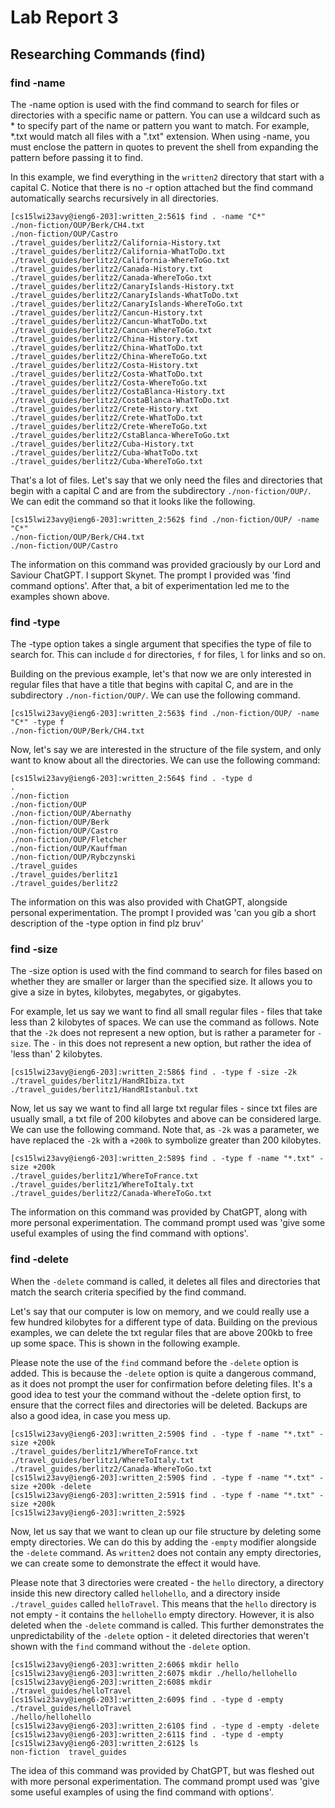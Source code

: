 # Lab Report 3
## Researching Commands (find)

### find -name

The -name option is used with the find command to search for files or directories with a specific name or pattern. You can use a wildcard such as * to specify part of the name or pattern you want to match. For example, \*.txt would match all files with a ".txt" extension. When using -name, you must enclose the pattern in quotes to prevent the shell from expanding the pattern before passing it to find.

In this example, we find everything in the `written2` directory that start with a capital C. Notice that there is no -r option attached but the find command automatically searchs recursively in all directories.

```
[cs15lwi23avy@ieng6-203]:written_2:561$ find . -name "C*"
./non-fiction/OUP/Berk/CH4.txt
./non-fiction/OUP/Castro
./travel_guides/berlitz2/California-History.txt
./travel_guides/berlitz2/California-WhatToDo.txt
./travel_guides/berlitz2/California-WhereToGo.txt
./travel_guides/berlitz2/Canada-History.txt
./travel_guides/berlitz2/Canada-WhereToGo.txt
./travel_guides/berlitz2/CanaryIslands-History.txt
./travel_guides/berlitz2/CanaryIslands-WhatToDo.txt
./travel_guides/berlitz2/CanaryIslands-WhereToGo.txt
./travel_guides/berlitz2/Cancun-History.txt
./travel_guides/berlitz2/Cancun-WhatToDo.txt
./travel_guides/berlitz2/Cancun-WhereToGo.txt
./travel_guides/berlitz2/China-History.txt
./travel_guides/berlitz2/China-WhatToDo.txt
./travel_guides/berlitz2/China-WhereToGo.txt
./travel_guides/berlitz2/Costa-History.txt
./travel_guides/berlitz2/Costa-WhatToDo.txt
./travel_guides/berlitz2/Costa-WhereToGo.txt
./travel_guides/berlitz2/CostaBlanca-History.txt
./travel_guides/berlitz2/CostaBlanca-WhatToDo.txt
./travel_guides/berlitz2/Crete-History.txt
./travel_guides/berlitz2/Crete-WhatToDo.txt
./travel_guides/berlitz2/Crete-WhereToGo.txt
./travel_guides/berlitz2/CstaBlanca-WhereToGo.txt
./travel_guides/berlitz2/Cuba-History.txt
./travel_guides/berlitz2/Cuba-WhatToDo.txt
./travel_guides/berlitz2/Cuba-WhereToGo.txt
```

That's a lot of files. Let's say that we only need the files and directories that begin with a capital C and are from the subdirectory `./non-fiction/OUP/`. We can edit the command so that it looks like the following.

```
[cs15lwi23avy@ieng6-203]:written_2:562$ find ./non-fiction/OUP/ -name "C*"
./non-fiction/OUP/Berk/CH4.txt
./non-fiction/OUP/Castro
```

The information on this command was provided graciously by our Lord and Saviour ChatGPT. I support Skynet. The prompt I provided was 'find command options'. After that, a bit of experimentation led me to the examples shown above.

### find -type

The -type option takes a single argument that specifies the type of file to search for. This can include `d` for directories, `f` for files, `l` for links and so on. 

Building on the previous example, let's that now we are only interested in regular files that have a title that begins with capital C, and are in the subdirectory `./non-fiction/OUP/`. We can use the following command.

```
[cs15lwi23avy@ieng6-203]:written_2:563$ find ./non-fiction/OUP/ -name "C*" -type f
./non-fiction/OUP/Berk/CH4.txt
```

Now, let's say we are interested in the structure of the file system, and only want to know about all the directories. We can use the following command:

```
[cs15lwi23avy@ieng6-203]:written_2:564$ find . -type d
.
./non-fiction
./non-fiction/OUP
./non-fiction/OUP/Abernathy
./non-fiction/OUP/Berk
./non-fiction/OUP/Castro
./non-fiction/OUP/Fletcher
./non-fiction/OUP/Kauffman
./non-fiction/OUP/Rybczynski
./travel_guides
./travel_guides/berlitz1
./travel_guides/berlitz2
```

The information on this was also provided with ChatGPT, alongside personal experimentation. The prompt I provided was 'can you gib a short description of the -type option in find plz bruv'

### find -size

The -size option is used with the find command to search for files based on whether they are smaller or larger than the specified size. It allows you to give a size in bytes, kilobytes, megabytes, or gigabytes.

For example, let us say we want to find all small regular files - files that take less than 2 kilobytes of spaces. We can use the command as follows. Note that the `-2k` does not represent a new option, but is rather a parameter for `-size`. The `-` in this does not represent a new option, but rather the idea of 'less than' 2 kilobytes.

```
[cs15lwi23avy@ieng6-203]:written_2:586$ find . -type f -size -2k
./travel_guides/berlitz1/HandRIbiza.txt
./travel_guides/berlitz1/HandRIstanbul.txt
```

Now, let us say we want to find all large txt regular files - since txt files are usually small, a txt file of 200 kilobytes and above can be considered large. We can use the following command. Note that, as `-2k` was a parameter, we have replaced the `-2k` with a `+200k` to symbolize greater than 200 kilobytes.

```
[cs15lwi23avy@ieng6-203]:written_2:589$ find . -type f -name "*.txt" -size +200k
./travel_guides/berlitz1/WhereToFrance.txt
./travel_guides/berlitz1/WhereToItaly.txt
./travel_guides/berlitz2/Canada-WhereToGo.txt
```

The information on this command was provided by ChatGPT, along with more personal experimentation. The command prompt used was 'give some useful examples of using the find command with options'.

### find -delete

When the `-delete` command is called, it deletes all files and directories that match the search criteria specified by the find command.

Let's say that our computer is low on memory, and we could really use a few hundred kilobytes for a different type of data. Building on the previous examples, we can delete the txt regular files that are above 200kb to free up some space. This is shown in the following example.

Please note the use of the `find` command before the `-delete` option is added. This is because the `-delete` option is quite a dangerous command, as it does not prompt the user for confirmation before deleting files. It's a good idea to test your the command without the -delete option first, to ensure that the correct files and directories will be deleted. Backups are also a good idea, in case you mess up.

```
[cs15lwi23avy@ieng6-203]:written_2:590$ find . -type f -name "*.txt" -size +200k
./travel_guides/berlitz1/WhereToFrance.txt
./travel_guides/berlitz1/WhereToItaly.txt
./travel_guides/berlitz2/Canada-WhereToGo.txt
[cs15lwi23avy@ieng6-203]:written_2:590$ find . -type f -name "*.txt" -size +200k -delete
[cs15lwi23avy@ieng6-203]:written_2:591$ find . -type f -name "*.txt" -size +200k
[cs15lwi23avy@ieng6-203]:written_2:592$
```

Now, let us say that we want to clean up our file structure by deleting some empty directories. We can do this by adding the `-empty` modifier alongside the `-delete` command. As `written2` does not contain any empty directories, we can create some to demonstrate the effect it would have.

Please note that 3 directories were created - the `hello` directory, a directory inside this new directory called `hellohello`, and a directory inside `./travel_guides` called `helloTravel`. This means that the `hello` directory is not empty - it contains the `hellohello` empty directory. However, it is also deleted when the `-delete` command is called. This further demonstrates the unpredictability of the `-delete` option - it deleted directories that weren't shown with the `find` command without the `-delete` option. 

```
[cs15lwi23avy@ieng6-203]:written_2:606$ mkdir hello
[cs15lwi23avy@ieng6-203]:written_2:607$ mkdir ./hello/hellohello
[cs15lwi23avy@ieng6-203]:written_2:608$ mkdir ./travel_guides/helloTravel
[cs15lwi23avy@ieng6-203]:written_2:609$ find . -type d -empty
./travel_guides/helloTravel
./hello/hellohello
[cs15lwi23avy@ieng6-203]:written_2:610$ find . -type d -empty -delete
[cs15lwi23avy@ieng6-203]:written_2:611$ find . -type d -empty
[cs15lwi23avy@ieng6-203]:written_2:612$ ls
non-fiction  travel_guides
```

The idea of this command was provided by ChatGPT, but was fleshed out with more personal experimentation. The command prompt used was 'give some useful examples of using the find command with options'.
